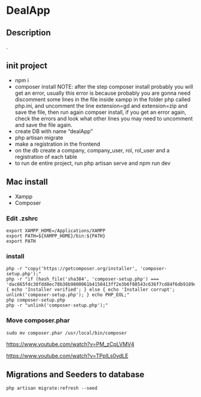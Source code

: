 # DealApp

## Description
.

## init project

- npm i
- composer install
NOTE: after the step composer install probably you will get an error, usually
this error is because probably you are gonna need discomment some lines in the file
inside xampp in the folder php called php.ini, and uncomment the line
extension=gd and extension=zip and save the file, then run again compser install, if you
get an error again, check the errors and look what other lines you may need to uncomment
and save the file again.
- create DB with name “dealApp”
- php artisan migrate
- make a registration in the frontend
- on the db create a company, company_user, rol, rol_user and a registration of each table
- to run de entire project, run php artisan serve and npm run dev



## Mac install
- Xampp
- Composer

### Edit .zshrc

```
export XAMPP_HOME=/Applications/XAMPP
export PATH=${XAMPP_HOME}/bin:${PATH}
export PATH
```

### install
```
php -r "copy('https://getcomposer.org/installer', 'composer-setup.php');"
php -r "if (hash_file('sha384', 'composer-setup.php') === 'dac665fdc30fdd8ec78b38b9800061b4150413ff2e3b6f88543c636f7cd84f6db9189d43a81e5503cda447da73c7e5b6') { echo 'Installer verified'; } else { echo 'Installer corrupt'; unlink('composer-setup.php'); } echo PHP_EOL;"
php composer-setup.php
php -r "unlink('composer-setup.php');"
```

### Move composer.phar
```
sudo mv composer.phar /usr/local/bin/composer

```
https://www.youtube.com/watch?v=PM_zCpLVMV4


https://www.youtube.com/watch?v=TPplLs0vdLE



## Migrations and Seeders to database

```
php artisan migrate:refresh --seed
```
